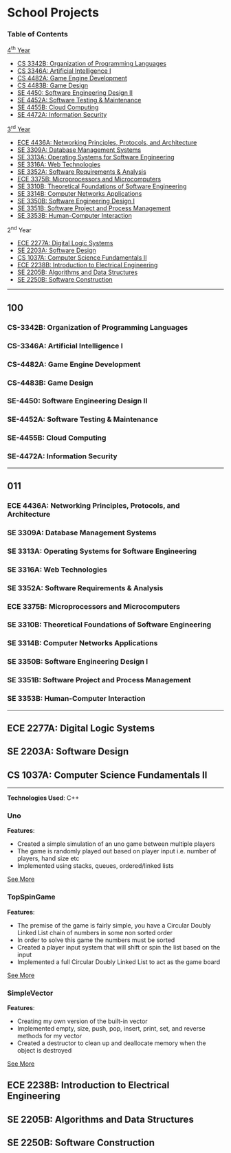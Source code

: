 # School Projects
### Table of Contents
[4<sup>th</sup> Year](#100)
* [CS 3342B: Organization of Programming Languages](#CS-3342B:-Organization-of-Programming-Languages)
* [CS 3346A: Artificial Intelligence I](#CS-3346A:-Artificial-Intelligence-I)
* [CS 4482A: Game Engine Development](#CS-4482A:-Game-Engine-Development)
* [CS 4483B: Game Design](#CS-4483B:-Game-Design)
* [SE 4450: Software Engineering Design II](#SE-4450:-Software-Engineering-Design-II)
* [SE 4452A: Software Testing & Maintenance](#SE-4452A:-Software-Testing-&-Maintenance)
* [SE 4455B: Cloud Computing](#SE-4455B:-Cloud-Computing)
* [SE 4472A: Information Security](#SE-4472A:-Information-Security)

[3<sup>rd</sup> Year](#011)
* [ECE 4436A: Networking Principles, Protocols, and Architecture](#ECE-4436A:-Networking-Principles,-Protocols,-and-Architecture)
* [SE 3309A: Database Management Systems](#SE-3309A:-Database-Management-Systems)
* [SE 3313A: Operating Systems for Software Engineering](#SE-3313A:-Operating-Systems-for-Software-Engineering)
* [SE 3316A: Web Technologies](#SE-3316A:-Web-Technologies)
* [SE 3352A: Software Requirements & Analysis](#SE-3352A:-Software-Requirements-&-Analysis)
* [ECE 3375B: Microprocessors and Microcomputers](#ECE-3375B:-Microprocessors-and-Microcomputers)
* [SE 3310B: Theoretical Foundations of Software Engineering](#SE-3310B:-Theoretical-Foundations-of-Software-Engineering)
* [SE 3314B: Computer Networks Applications](#SE-3314B:-Computer-Networks-Applications)
* [SE 3350B: Software Engineering Design I](#SE-3350B:-Software-Engineering-Design-I)
* [SE 3351B: Software Project and Process Management](#SE-3351B:-Software-Project-and-Process-Management)
* [SE 3353B: Human-Computer Interaction](#SE-3353B:-Human-Computer-Interaction)

2<sup>nd</sup> Year
* [ECE 2277A: Digital Logic Systems](#ECE-2277A:-Digital-Logic-Systems)
* [SE 2203A: Software Design](#SE-2203A:-Software-Design)
* [CS 1037A: Computer Science Fundamentals II](#CS-1037A:-Computer-Science-Fundamentals-II)
* [ECE 2238B: Introduction to Electrical Engineering](#ECE-2238B:-Introduction-to-Electrical-Engineering)
* [SE 2205B: Algorithms and Data Structures](#SE-2205B:-Algorithms-and-Data-Structures)
* [SE 2250B: Software Construction](#SE-2250B:-Software-Construction)

-----------
## 100

### CS-3342B: Organization of Programming Languages
### CS-3346A: Artificial Intelligence I
### CS-4482A: Game Engine Development
### CS-4483B: Game Design
### SE-4450: Software Engineering Design II
### SE-4452A: Software Testing & Maintenance
### SE-4455B: Cloud Computing
### SE-4472A: Information Security
-----------
## 011

### ECE 4436A: Networking Principles, Protocols, and Architecture
### SE 3309A: Database Management Systems
### SE 3313A: Operating Systems for Software Engineering
### SE 3316A: Web Technologies
### SE 3352A: Software Requirements & Analysis
### ECE 3375B: Microprocessors and Microcomputers
### SE 3310B: Theoretical Foundations of Software Engineering
### SE 3314B: Computer Networks Applications
### SE 3350B: Software Engineering Design I
### SE 3351B: Software Project and Process Management
### SE 3353B: Human-Computer Interaction
-----------
## ECE 2277A: Digital Logic Systems
## SE 2203A: Software Design
## CS 1037A: Computer Science Fundamentals II
-----------

**Technologies Used**: C++

### **Uno**
**Features**:
- Created a simple simulation of an uno game between multiple players
- The game is randomly played out based on player input i.e. number of players, hand size etc
- Implemented using stacks, queues, ordered/linked lists

[See More](https://github.com/JedraPeake/Uno)

### **TopSpinGame**
**Features**:
- The premise of the game is fairly simple, you have a Circular Doubly Linked List chain of numbers in some non sorted order 
- In order to solve this game the numbers must be sorted
- Created a player input system that will shift or spin the list based on the input
- Implemented a full Circular Doubly Linked List to act as the game board

[See More](https://github.com/JedraPeake/TopSpinGame)

### **SimpleVector**
**Features**:
- Creating my own version of the built-in vector
- Implemented empty, size, push, pop, insert, print, set, and reverse methods for my vector
- Created a destructor to clean up and deallocate memory when the object is destroyed

[See More](https://github.com/JedraPeake/SimpleVector)

## ECE 2238B: Introduction to Electrical Engineering
## SE 2205B: Algorithms and Data Structures
## SE 2250B: Software Construction